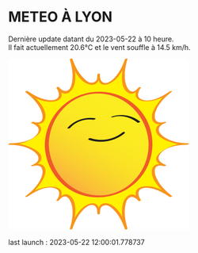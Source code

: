 # METEO À LYON

Dernière update datant du 2023-05-22 à 10 heure.  
Il fait actuellement 20.6°C et le vent souffle à 14.5 km/h.      

![](./.github/sun.png)

last launch : 2023-05-22 12:00:01.778737

